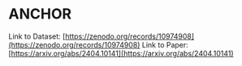 # ANCHOR

Link to Dataset: [https://zenodo.org/records/10974908](https://zenodo.org/records/10974908)
Link to Paper: [https://arxiv.org/abs/2404.10141](https://arxiv.org/abs/2404.10141)
